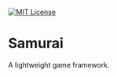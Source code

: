 [![MIT License](http://img.shields.io/badge/license-MIT-blue.svg?style=flat-square)](http://opensource.org/licenses/MIT)

# Samurai

A lightweight game framework.
